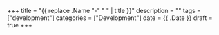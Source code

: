 +++
title = "{{ replace .Name "-" " " | title }}"
description = ""
tags = ["development"]
categories = ["Development"]
date = {{ .Date }}
draft = true
+++
